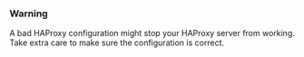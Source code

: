 


### Warning

A bad HAProxy configuration might stop your HAProxy server from working. Take extra care to make sure the configuration is correct.




